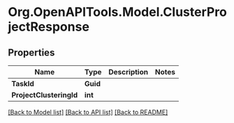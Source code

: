 
# Org.OpenAPITools.Model.ClusterProjectResponse

## Properties

Name | Type | Description | Notes
------------ | ------------- | ------------- | -------------
**TaskId** | **Guid** |  | 
**ProjectClusteringId** | **int** |  | 

[[Back to Model list]](../README.md#documentation-for-models)
[[Back to API list]](../README.md#documentation-for-api-endpoints)
[[Back to README]](../README.md)

